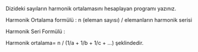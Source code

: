 Dizideki sayıların harmonik ortalamasını hesaplayan programı yazınız.

Harmonik Ortalama formülü : n (eleman sayısı) / elemanların harmonik serisi

Harmonik Seri Formülü :

Harmonik ortalama= n / (1/a + 1/b + 1/c + ...) şeklindedir. 
